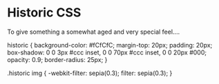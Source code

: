 ﻿# Historic CSS

To give something a somewhat aged and very special feel....


historic {
    background-color: #fCfCfC;
    margin-top: 20px;
    padding: 20px;
    box-shadow: 0 0 3px #ccc inset, 0 0 70px #ccc inset, 0 0 20px #000;
    opacity: 0.9;
    border-radius: 25px;
}


.historic img {
    -webkit-filter: sepia(0.3);
    filter: sepia(0.3);
}
